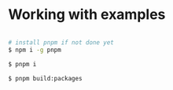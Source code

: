 # Working with examples

```bash

# install pnpm if not done yet
$ npm i -g pnpm

$ pnpm i

$ pnpm build:packages


```
